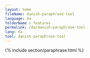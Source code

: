 ```yaml
---
layout: home
fileName: danish-paraphrase-tool
language: da
folderName : features
permalink: /da/danish-paraphrase-tool
lang: da
tool: danish-paraphrase-tool
---
```

{% include section/paraphrase.html %}